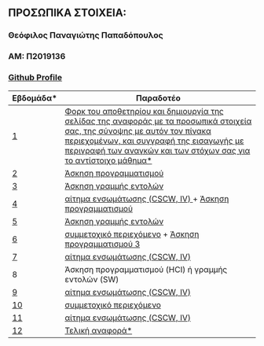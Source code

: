 ## ΠΡΟΣΩΠΙΚΑ ΣΤΟΙΧΕΙΑ:

### Θεόφιλος Παναγιώτης Παπαδόπουλος
### ΑΜ: Π2019136
### [Github Profile](https://github.com/gordthrow/)

| Εβδομάδα* | Παραδοτέο |
| --- | --- |
| <a href="#P">1</a> |<a href="#P">Φορκ του αποθετηρίου και δημιουργία της σελίδας της αναφοράς με τα προσωπικά στοιχεία σας, της σύνοψης με αυτόν τον πίνακα περιεχομένων, και συγγραφή της εισαγωγής με περιγραφή των αναγκών και των στόχων σας για το αντίστοιχο μάθημα* </a> |
| <a href="#P-1">2</a> |<a href="#P-1"> Άσκηση προγραμματισμού</a> |
| <a href="#P-2">3</a> |<a href="#P-2">  Άσκηση γραμμής εντολών</a> |
| <a href="#P-3">4</a> |<a href="#P-3"> αίτημα ενσωμάτωσης (CSCW, IV) </a> + <a href="#P-3-1">Άσκηση προγραμματισμού </a>  |
|  <a href="#P-4">5 </a> |<a href="#P-4"> Άσκηση γραμμής εντολών</a> |
| <a href="#P-5">6 </a>|<a href="#P-5"> συμμετοχικό περιεχόμενο</a> + <a href="#P-5-1"> Άσκηση προγραμματισμού 3</a> |
| <a href="#P-6">7 </a>|<a href="#P-6">αίτημα ενσωμάτωσης (CSCW, IV)</a> |
| 8 | Άσκηση προγραμματισμού (HCI) ή γραμμής εντολών (SW) |
| <a href="#P-8">9</a> |<a href="#P-8">αίτημα ενσωμάτωσης (CSCW, IV)</a> |
| <a href="#P-7">10</a> | <a href="#P-7">συμμετοχικό περιεχόμενο </a>|
| <a href="#P-8">11</a> |<a href="#P-8"> αίτημα ενσωμάτωσης (CSCW, IV)</a> |
| <a href="#P-10">12</a> | <a href="#P-10">Τελική αναφορά* </a>|
